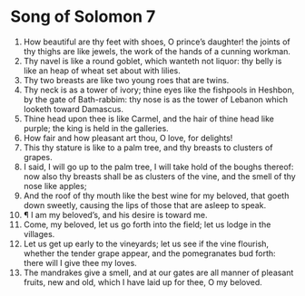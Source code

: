 ﻿# Song of Solomon 7
1. How beautiful are thy feet with shoes, O prince’s daughter! the joints of thy thighs are like jewels, the work of the hands of a cunning workman. 
2. Thy navel is like a round goblet, which wanteth not liquor: thy belly is like an heap of wheat set about with lilies. 
3. Thy two breasts are like two young roes that are twins. 
4. Thy neck is as a tower of ivory; thine eyes like the fishpools in Heshbon, by the gate of Bath-rabbim: thy nose is as the tower of Lebanon which looketh toward Damascus. 
5. Thine head upon thee is like Carmel, and the hair of thine head like purple; the king is held in the galleries. 
6. How fair and how pleasant art thou, O love, for delights! 
7. This thy stature is like to a palm tree, and thy breasts to clusters of grapes. 
8. I said, I will go up to the palm tree, I will take hold of the boughs thereof: now also thy breasts shall be as clusters of the vine, and the smell of thy nose like apples; 
9. And the roof of thy mouth like the best wine for my beloved, that goeth down sweetly, causing the lips of those that are asleep to speak. 
10. ¶ I am my beloved’s, and his desire is toward me. 
11. Come, my beloved, let us go forth into the field; let us lodge in the villages. 
12. Let us get up early to the vineyards; let us see if the vine flourish, whether the tender grape appear, and the pomegranates bud forth: there will I give thee my loves. 
13. The mandrakes give a smell, and at our gates are all manner of pleasant fruits, new and old, which I have laid up for thee, O my beloved. 
